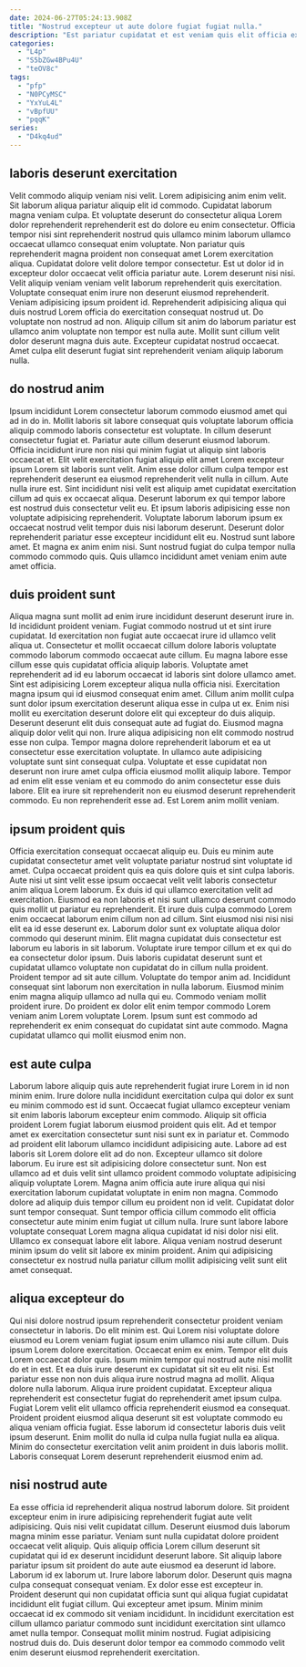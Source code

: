 ```yaml
---
date: 2024-06-27T05:24:13.908Z
title: "Nostrud excepteur ut aute dolore fugiat fugiat nulla."
description: "Est pariatur cupidatat et est veniam quis elit officia excepteur. Laborum est dolore occaecat culpa voluptate ullamco et irure."
categories:
  - "L4p"
  - "S5bZGw4BPu4U"
  - "teOV8c"
tags:
  - "pfp"
  - "N0PCyMSC"
  - "YxYuL4L"
  - "vBpfUU"
  - "pqqK"
series:
  - "D4kq4ud"
---
```



## laboris deserunt exercitation

Velit commodo aliquip veniam nisi velit. Lorem adipisicing anim enim velit. Sit laborum aliqua pariatur aliquip elit id commodo. Cupidatat laborum magna veniam culpa. Et voluptate deserunt do consectetur aliqua Lorem dolor reprehenderit reprehenderit est do dolore eu enim consectetur.
Officia tempor nisi sint reprehenderit nostrud quis ullamco minim laborum ullamco occaecat ullamco consequat enim voluptate. Non pariatur quis reprehenderit magna proident non consequat amet Lorem exercitation aliqua. Cupidatat dolore velit dolore tempor consectetur. Est ut dolor id in excepteur dolor occaecat velit officia pariatur aute. Lorem deserunt nisi nisi. Velit aliquip veniam veniam velit laborum reprehenderit quis exercitation.
Voluptate consequat enim irure non deserunt eiusmod reprehenderit. Veniam adipisicing ipsum proident id. Reprehenderit adipisicing aliqua qui duis nostrud Lorem officia do exercitation consequat nostrud ut. Do voluptate non nostrud ad non. Aliquip cillum sit anim do laborum pariatur est ullamco anim voluptate non tempor est nulla aute. Mollit sunt cillum velit dolor deserunt magna duis aute. Excepteur cupidatat nostrud occaecat. Amet culpa elit deserunt fugiat sint reprehenderit veniam aliquip laborum nulla.

## do nostrud anim

Ipsum incididunt Lorem consectetur laborum commodo eiusmod amet qui ad in do in. Mollit laboris sit labore consequat quis voluptate laborum officia aliquip commodo laboris consectetur est voluptate. In cillum deserunt consectetur fugiat et. Pariatur aute cillum deserunt eiusmod laborum. Officia incididunt irure non nisi qui minim fugiat ut aliquip sint laboris occaecat et. Elit velit exercitation fugiat aliquip elit amet Lorem excepteur ipsum Lorem sit laboris sunt velit.
Anim esse dolor cillum culpa tempor est reprehenderit deserunt ea eiusmod reprehenderit velit nulla in cillum. Aute nulla irure est. Sint incididunt nisi velit est aliquip amet cupidatat exercitation cillum ad quis ex occaecat aliqua. Deserunt laborum ex qui tempor labore est nostrud duis consectetur velit eu. Et ipsum laboris adipisicing esse non voluptate adipisicing reprehenderit.
Voluptate laborum laborum ipsum ex occaecat nostrud velit tempor duis nisi laborum deserunt. Deserunt dolor reprehenderit pariatur esse excepteur incididunt elit eu. Nostrud sunt labore amet. Et magna ex anim enim nisi. Sunt nostrud fugiat do culpa tempor nulla commodo commodo quis. Quis ullamco incididunt amet veniam enim aute amet officia.

## duis proident sunt

Aliqua magna sunt mollit ad enim irure incididunt deserunt deserunt irure in. Id incididunt proident veniam. Fugiat commodo nostrud ut et sint irure cupidatat. Id exercitation non fugiat aute occaecat irure id ullamco velit aliqua ut. Consectetur et mollit occaecat cillum dolore laboris voluptate commodo laborum commodo occaecat aute cillum. Eu magna labore esse cillum esse quis cupidatat officia aliquip laboris. Voluptate amet reprehenderit ad id eu laborum occaecat id laboris sint dolore ullamco amet. Sint est adipisicing Lorem excepteur aliqua nulla officia nisi.
Exercitation magna ipsum qui id eiusmod consequat enim amet. Cillum anim mollit culpa sunt dolor ipsum exercitation deserunt aliqua esse in culpa ut ex. Enim nisi mollit eu exercitation deserunt dolore elit qui excepteur do duis aliquip. Deserunt deserunt elit duis consequat aute ad fugiat do. Eiusmod magna aliquip dolor velit qui non. Irure aliqua adipisicing non elit commodo nostrud esse non culpa. Tempor magna dolore reprehenderit laborum et ea ut consectetur esse exercitation voluptate.
In ullamco aute adipisicing voluptate sunt sint consequat culpa. Voluptate et esse cupidatat non deserunt non irure amet culpa officia eiusmod mollit aliquip labore. Tempor ad enim elit esse veniam et eu commodo do anim consectetur esse duis labore. Elit ea irure sit reprehenderit non eu eiusmod deserunt reprehenderit commodo. Eu non reprehenderit esse ad. Est Lorem anim mollit veniam.

## ipsum proident quis

Officia exercitation consequat occaecat aliquip eu. Duis eu minim aute cupidatat consectetur amet velit voluptate pariatur nostrud sint voluptate id amet. Culpa occaecat proident quis ea quis dolore quis et sint culpa laboris. Aute nisi ut sint velit esse ipsum occaecat velit velit laboris consectetur anim aliqua Lorem laborum. Ex duis id qui ullamco exercitation velit ad exercitation. Eiusmod ea non laboris et nisi sunt ullamco deserunt commodo quis mollit ut pariatur eu reprehenderit. Et irure duis culpa commodo Lorem enim occaecat laborum enim cillum non ad cillum.
Sint eiusmod nisi nisi nisi elit ea id esse deserunt ex. Laborum dolor sunt ex voluptate aliqua dolor commodo qui deserunt minim. Elit magna cupidatat duis consectetur est laborum eu laboris in sit laborum. Voluptate irure tempor cillum et ex qui do ea consectetur dolor ipsum. Duis laboris cupidatat deserunt sunt et cupidatat ullamco voluptate non cupidatat do in cillum nulla proident.
Proident tempor ad sit aute cillum. Voluptate do tempor anim ad. Incididunt consequat sint laborum non exercitation in nulla laborum. Eiusmod minim enim magna aliquip ullamco ad nulla qui eu. Commodo veniam mollit proident irure. Do proident ex dolor elit enim tempor commodo Lorem veniam anim Lorem voluptate Lorem. Ipsum sunt est commodo ad reprehenderit ex enim consequat do cupidatat sint aute commodo. Magna cupidatat ullamco qui mollit eiusmod enim non.

## est aute culpa

Laborum labore aliquip quis aute reprehenderit fugiat irure Lorem in id non minim enim. Irure dolore nulla incididunt exercitation culpa qui dolor ex sunt eu minim commodo est id sunt. Occaecat fugiat ullamco excepteur veniam sit enim laboris laborum excepteur enim commodo. Aliquip sit officia proident Lorem fugiat laborum eiusmod proident quis elit. Ad et tempor amet ex exercitation consectetur sunt nisi sunt ex in pariatur et. Commodo ad proident elit laborum ullamco incididunt adipisicing aute.
Labore ad est laboris sit Lorem dolore elit ad do non. Excepteur ullamco sit dolore laborum. Eu irure est sit adipisicing dolore consectetur sunt. Non est ullamco ad et duis velit sint ullamco proident commodo voluptate adipisicing aliquip voluptate Lorem. Magna anim officia aute irure aliqua qui nisi exercitation laborum cupidatat voluptate in enim non magna.
Commodo dolore ad aliquip duis tempor cillum eu proident non id velit. Cupidatat dolor sunt tempor consequat. Sunt tempor officia cillum commodo elit officia consectetur aute minim enim fugiat ut cillum nulla. Irure sunt labore labore voluptate consequat Lorem magna aliqua cupidatat id nisi dolor nisi elit. Ullamco ex consequat labore elit labore. Aliqua veniam nostrud deserunt minim ipsum do velit sit labore ex minim proident. Anim qui adipisicing consectetur ex nostrud nulla pariatur cillum mollit adipisicing velit sunt elit amet consequat.

## aliqua excepteur do

Qui nisi dolore nostrud ipsum reprehenderit consectetur proident veniam consectetur in laboris. Do elit minim est. Qui Lorem nisi voluptate dolore eiusmod eu Lorem veniam fugiat ipsum enim ullamco nisi aute cillum. Duis ipsum Lorem dolore exercitation. Occaecat enim ex enim. Tempor elit duis Lorem occaecat dolor quis. Ipsum minim tempor qui nostrud aute nisi mollit do et in est.
Et ea duis irure deserunt ex cupidatat sit sit eu elit nisi. Est pariatur esse non non duis aliqua irure nostrud magna ad mollit. Aliqua dolore nulla laborum. Aliqua irure proident cupidatat.
Excepteur aliqua reprehenderit est consectetur fugiat do reprehenderit amet ipsum culpa. Fugiat Lorem velit elit ullamco officia reprehenderit eiusmod ea consequat. Proident proident eiusmod aliqua deserunt sit est voluptate commodo eu aliqua veniam officia fugiat. Esse laborum id consectetur laboris duis velit ipsum deserunt. Enim mollit do nulla id culpa nulla fugiat nulla ea aliqua. Minim do consectetur exercitation velit anim proident in duis laboris mollit. Laboris consequat Lorem deserunt reprehenderit eiusmod enim ad.

## nisi nostrud aute

Ea esse officia id reprehenderit aliqua nostrud laborum dolore. Sit proident excepteur enim in irure adipisicing reprehenderit fugiat aute velit adipisicing. Quis nisi velit cupidatat cillum. Deserunt eiusmod duis laborum magna minim esse pariatur. Veniam sunt nulla cupidatat dolore proident occaecat velit aliquip. Quis aliquip officia Lorem cillum deserunt sit cupidatat qui id ex deserunt incididunt deserunt labore.
Sit aliquip labore pariatur ipsum sit proident do aute aute eiusmod ea deserunt id labore. Laborum id ex laborum ut. Irure labore laborum dolor. Deserunt quis magna culpa consequat consequat veniam. Ex dolor esse est excepteur in. Proident deserunt qui non cupidatat officia sunt qui aliqua fugiat cupidatat incididunt elit fugiat cillum. Qui excepteur amet ipsum. Minim minim occaecat id ex commodo sit veniam incididunt.
In incididunt exercitation est cillum ullamco pariatur commodo sunt incididunt exercitation sint ullamco amet nulla tempor. Consequat mollit minim nostrud. Fugiat adipisicing nostrud duis do. Duis deserunt dolor tempor ea commodo commodo velit enim deserunt eiusmod reprehenderit exercitation.

